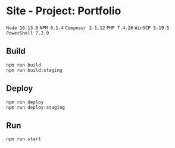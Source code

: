# Site - Project: Portfolio

`Node 16.13.0` `NPM 8.1.4` `Composer 2.1.12` `PHP 7.4.26` `WinSCP 5.19.5` `PowerShell 7.2.0`

## Build
```
npm run build
npm run build:staging
```

## Deploy
```
npm run deploy
npm run deploy:staging
```

## Run
```
npm run start
```
